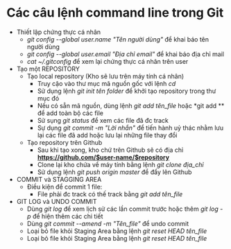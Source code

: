 # Các câu lệnh command line trong Git
- Thiết lập chứng thực cá nhân
	+ *git config --global user.name "Tên người dùng"* để khai báo tên người dùng
	+ *git config --global user.email "Địa chỉ email"* để khai báo địa chỉ mail
	+ *cat ~/.gitconfig* để xem lại chứng thực cá nhân trên user
- Tạo một REPOSITORY
	+ Tạo local repository (Kho sẽ lưu trên máy tính cá nhân)
		- Truy cậo vào thư mục mã nguồn gốc với lệnh *cd*
		- Sử dụng lệnh *git init tên folder* để khởi tạo repository trong thư mục đó
		- Nếu có sẵn mã nguồn, dùng lệnh *git add tên_file* hoặc *git add ** để add toàn bộ các file
		- Sử sụng *git status* để xem các file đã đc track
		- Sự dụng *git commit -m "Lời nhắn"* để tiến hành uỷ thác nhằm lưu lại các file đã add hoặc lưu lại những file thay đổi
	+ Tạo repository trên Github
		- Sau khi tạo xong, kho chứ trên Github sẽ có địa chỉ **https://github.com/$user-name/$repository**
		- Clone lại kho chứa về máy tính bằng lệnh *git clone địa_chỉ*
		- Sử dụng lệnh *git push origin master* để đẩy lên Github
- COMMIT và STAGGING AREA
	+ Điều kiện để commit 1 file:
		- File phải đc track có thế track bằng *git add tên_file*
- GIT LOG và UNDO COMMIT
	+ Dùng *git log* để xem lịch sử các lần commit trước hoặc thêm *git log -p* để hiện thêm các chi tiết
	+ Dùng *git commit --amend -m "Tên_file"* để undo commit
	+ Loại bỏ file khỏi Staging Area bằng lệnh *git reset HEAD tên_file*
	+ Loại bỏ file khỏi Staging Area bằng lệnh *git reset HEAD tên_file*